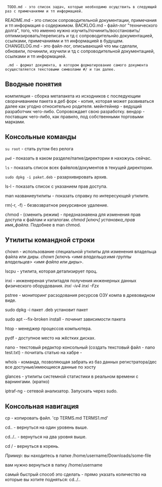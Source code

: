 

     TODO.md - это список задач, которые необходимо осущствить в следующий раз с примечаниями и тп информацией.
   README.md - это список сопроводительной документации, примечания и тп информация о содержимом.
  BACKLOG.md - файл-лог "технического долга", того, что именно нужно изучить/починить/восстановить/оптимизировать/переписать и тд с сопроводительнйо документацией, ссылками, примечаниями и тп информацией в будущем.
CHANGELOG.md - это файл-лог, описывающий что мы сделали, обновили, починили, изучили и тд с сопроводительной документацией, ссылками и тп информацией.

	 .md - формат документа, в котором форматирование самого документа осуществляется текстовыми символами #/ и так далее.

## Вводные понятия ##

компиляция - сборка метапакета из исходников с последующим сворачиванием пакета в деб
форк - копия, которая может развиваться далее как угодно относительно родителя.
мейнтейнер - ведущий разработчик чего-либо. Сопровождает свою разработку. 
вендор - поставщик чего-либо, как правило, под собственными торговыми марками.

## Консольные команды ## 
`su root` - стать рутом без релога

`pwd` - показать в каком разделе/папке/директории я нахожусь сейчас.

`ls` - показать список всех файвлов/документов в текущей директории.

`sudo dpkg -i paket.deb` - разархивировать архив.

ls-l - показать список с указанием прав доступа.

man названиеутилиты - показать справку по интересующей утилите.

rm(-r, -f) - безвозвратное рекурсивное удаление.

chmod - (сменить режим) - предзназнаяена для изменения прав доступа к файлам и каталогам. *chmod [ключ] установка_прав имя_файла*. Подобнее в man chmod.


## Утилиты командной строки ##

chown - использование специальной утилиты для изменения владельца файла или диры. *chown [ключъ <имя владельца:имя группы владельцев> <имя файла или диры>*.

lscpu - утилита, которая детализирует проц.

inxi - инженереная утилитадля получения инженерных данных физического оборудования. *inxi -iv4* *inxi -Fzx*

pstree - мониторинг расзодования ресурсов ОЗУ компа в древовидном виде.

sudo dpkg -i пакет .deb установит пакет

sudo apt --fix-broken install - починит зависимости пакета
 
htop -  менеджер процессов компьютера.

pydf - доступное место на жёстких дисках.

nano - текстовый редактор консольный (создать текстовый файл - nano test.txt) - почитать статью на хабре -

whois - команда, позволяющая забрать из баз данных регистратора/дес все достуные/имеющиеся данные по хосту

glances - утилиты системной статистики в реальном времени с варнингами. (кратко)

iptraf-ng - сетевой анализатор. Запускать через sudo.

## Консольная навигация ##

cp - копировать файл. 'cp TERMS.md TERMS1.md'

cd.. - вернуться на один уровень выше.

cd../.. - вернуться на два уровня выше.

cd / - вернуться в корень.

*Пример*: вы находитесь в папке /home/username/Downloads/some-file

вам нужно вернуться в папку /home/username

самый быстрый способ это сделать - прямо указать количество на которые вы хотите подняться: cd../..
